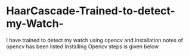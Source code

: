# HaarCascade-Trained-to-detect-my-Watch-
I have trained  to detect my watch using opencv and installation notes of opencv has been listed
Installing Opencv steps is given below

